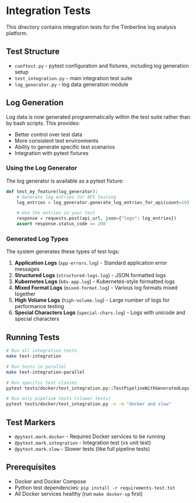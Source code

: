 # Integration Tests

This directory contains integration tests for the Timberline log analysis platform.

## Test Structure

- `conftest.py` - pytest configuration and fixtures, including log generation setup
- `test_integration.py` - main integration test suite
- `log_generator.py` - log data generation module

## Log Generation

Log data is now generated programmatically within the test suite rather than by bash scripts. This provides:

- Better control over test data
- More consistent test environments
- Ability to generate specific test scenarios
- Integration with pytest fixtures

### Using the Log Generator

The log generator is available as a pytest fixture:

```python
def test_my_feature(log_generator):
    # Generate log entries for API testing
    log_entries = log_generator.generate_log_entries_for_api(count=10)

    # Use the entries in your test
    response = requests.post(api_url, json={"logs": log_entries})
    assert response.status_code == 200
```

### Generated Log Types

The system generates these types of test logs:

1. **Application Logs** (`app-errors.log`) - Standard application error messages
2. **Structured Logs** (`structured-logs.log`) - JSON formatted logs
3. **Kubernetes Logs** (`k8s-app.log`) - Kubernetes-style formatted logs
4. **Mixed Format Logs** (`mixed-format.log`) - Various log formats mixed together
5. **High Volume Logs** (`high-volume.log`) - Large number of logs for performance testing
6. **Special Characters Logs** (`special-chars.log`) - Logs with unicode and special characters

## Running Tests

```bash
# Run all integration tests
make test-integration

# Run tests in parallel
make test-integration-parallel

# Run specific test classes
pytest tests/docker/test_integration.py::TestPipelineWithGeneratedLogs -v

# Run only pipeline tests (slower tests)
pytest tests/docker/test_integration.py -v -m "docker and slow"
```

## Test Markers

- `@pytest.mark.docker` - Requires Docker services to be running
- `@pytest.mark.integration` - Integration test (vs unit test)
- `@pytest.mark.slow` - Slower tests (like full pipeline tests)

## Prerequisites

- Docker and Docker Compose
- Python test dependencies: `pip install -r requirements-test.txt`
- All Docker services healthy (run `make docker-up` first)